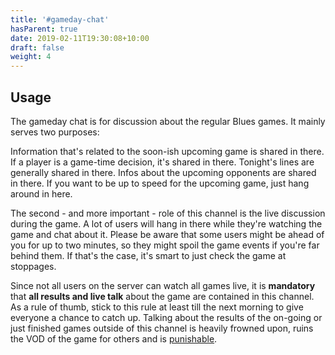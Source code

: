 ```yaml
---
title: '#gameday-chat'
hasParent: true
date: 2019-02-11T19:30:08+10:00
draft: false
weight: 4
---
```


## Usage

The gameday chat is for discussion about the regular Blues games. It mainly serves two purposes:

Information that's related to the soon-ish upcoming game is shared in there. If a player is a game-time decision, it's shared in there. Tonight's lines are generally shared in there. Infos about the upcoming opponents are shared in there. If you want to be up to speed for the upcoming game, just hang around in here. 

The second - and more important - role of this channel is the live discussion during the game. A lot of users will hang in there while they're watching the game and chat about it. Please be aware that some users might be ahead of you for up to two minutes, so they might spoil the game events if you're far behind them. If that's the case, it's smart to just check the game at stoppages. 

Since not all users on the server can watch all games live, it is **mandatory** that **all results and live talk** about the game are contained in this channel. As a rule of thumb, stick to this rule at least till the next morning to give everyone a chance to catch up. Talking about the results of the on-going or just finished games outside of this channel is heavily frowned upon, ruins the VOD of the game for others and is [punishable](../../rules#channel-specific-rules).